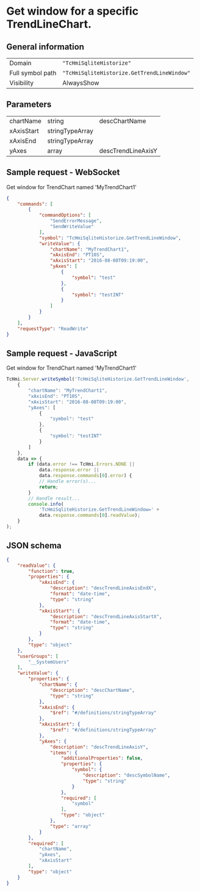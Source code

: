 # Get window for a specific TrendLineChart.

## General information

|  |  |
| - | - |
| Domain | `"TcHmiSqliteHistorize"` |
| Full symbol path | `"TcHmiSqliteHistorize.GetTrendLineWindow"` |
| Visibility | AlwaysShow |

## Parameters

|  |  |  |
| - | - | - |
| chartName | string | descChartName |
| xAxisStart | stringTypeArray |  |
| xAxisEnd | stringTypeArray |  |
| yAxes | array | descTrendLineAxisY |

## Sample request - WebSocket

Get window for TrendChart named 'MyTrendChart1'
```json
{
    "commands": [
        {
            "commandOptions": [
                "SendErrorMessage",
                "SendWriteValue"
            ],
            "symbol": "TcHmiSqliteHistorize.GetTrendLineWindow",
            "writeValue": {
                "chartName": "MyTrendChart1",
                "xAxisEnd": "PT10S",
                "xAxisStart": "2016-08-08T09:19:00",
                "yAxes": [
                    {
                        "symbol": "test"
                    },
                    {
                        "symbol": "testINT"
                    }
                ]
            }
        }
    ],
    "requestType": "ReadWrite"
}
```

## Sample request - JavaScript

Get window for TrendChart named 'MyTrendChart1'
```javascript
TcHmi.Server.writeSymbol('TcHmiSqliteHistorize.GetTrendLineWindow',
    {
        "chartName": "MyTrendChart1",
        "xAxisEnd": "PT10S",
        "xAxisStart": "2016-08-08T09:19:00",
        "yAxes": [
            {
                "symbol": "test"
            },
            {
                "symbol": "testINT"
            }
        ]
    },
    data => {
        if (data.error !== TcHmi.Errors.NONE ||
            data.response.error ||
            data.response.commands[0].error) {
            // Handle error(s)...
            return;
        }
        // Handle result...
        console.info(
            'TcHmiSqliteHistorize.GetTrendLineWindow=' +
            data.response.commands[0].readValue);
    }
);
```

## JSON schema

```json
{
    "readValue": {
        "function": true,
        "properties": {
            "xAxisEnd": {
                "description": "descTrendLineAxisEndX",
                "format": "date-time",
                "type": "string"
            },
            "xAxisStart": {
                "description": "descTrendLineAxisStartX",
                "format": "date-time",
                "type": "string"
            }
        },
        "type": "object"
    },
    "userGroups": [
        "__SystemUsers"
    ],
    "writeValue": {
        "properties": {
            "chartName": {
                "description": "descChartName",
                "type": "string"
            },
            "xAxisEnd": {
                "$ref": "#/definitions/stringTypeArray"
            },
            "xAxisStart": {
                "$ref": "#/definitions/stringTypeArray"
            },
            "yAxes": {
                "description": "descTrendLineAxisY",
                "items": {
                    "additionalProperties": false,
                    "properties": {
                        "symbol": {
                            "description": "descSymbolName",
                            "type": "string"
                        }
                    },
                    "required": [
                        "symbol"
                    ],
                    "type": "object"
                },
                "type": "array"
            }
        },
        "required": [
            "chartName",
            "yAxes",
            "xAxisStart"
        ],
        "type": "object"
    }
}
```
